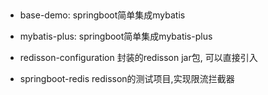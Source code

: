 ## 
- base-demo: springboot简单集成mybatis

- mybatis-plus: springboot简单集成mybatis-plus

- redisson-configuration 封装的redisson jar包, 可以直接引入

- springboot-redis redisson的测试项目,实现限流拦截器


